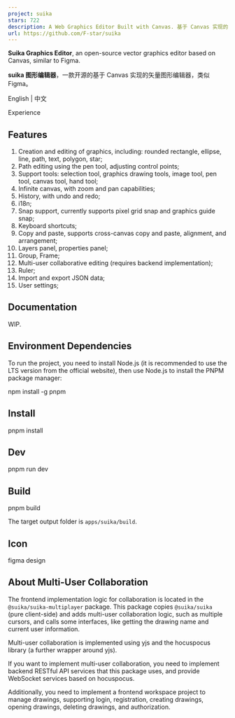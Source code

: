```yaml
---
project: suika
stars: 722
description: A Web Graphics Editor Built with Canvas. 基于 Canvas 实现的图形编辑器
url: https://github.com/F-star/suika
---
```


**Suika Graphics Editor**, an open-source vector graphics editor based on Canvas, similar to Figma.

**suika 图形编辑器**，一款开源的基于 Canvas 实现的矢量图形编辑器，类似 Figma。

English | 中文

Experience

Features
--------

1.  Creation and editing of graphics, including: rounded rectangle, ellipse, line, path, text, polygon, star;
2.  Path editing using the pen tool, adjusting control points;
3.  Support tools: selection tool, graphics drawing tools, image tool, pen tool, canvas tool, hand tool;
4.  Infinite canvas, with zoom and pan capabilities;
5.  History, with undo and redo;
6.  i18n;
7.  Snap support, currently supports pixel grid snap and graphics guide snap;
8.  Keyboard shortcuts;
9.  Copy and paste, supports cross-canvas copy and paste, alignment, and arrangement;
10.  Layers panel, properties panel;
11.  Group, Frame;
12.  Multi-user collaborative editing (requires backend implementation);
13.  Ruler;
14.  Import and export JSON data;
15.  User settings;

Documentation
-------------

WIP.

Environment Dependencies
------------------------

To run the project, you need to install Node.js (it is recommended to use the LTS version from the official website), then use Node.js to install the PNPM package manager:

npm install -g pnpm

Install
-------

pnpm install

Dev
---

pnpm run dev

Build
-----

pnpm build

The target output folder is `apps/suika/build`.

Icon
----

figma design

About Multi-User Collaboration
------------------------------

The frontend implementation logic for collaboration is located in the `@suika/suika-multiplayer` package. This package copies `@suika/suika` (pure client-side) and adds multi-user collaboration logic, such as multiple cursors, and calls some interfaces, like getting the drawing name and current user information.

Multi-user collaboration is implemented using yjs and the hocuspocus library (a further wrapper around yjs).

If you want to implement multi-user collaboration, you need to implement backend RESTful API services that this package uses, and provide WebSocket services based on hocuspocus.

Additionally, you need to implement a frontend workspace project to manage drawings, supporting login, registration, creating drawings, opening drawings, deleting drawings, and authorization.
